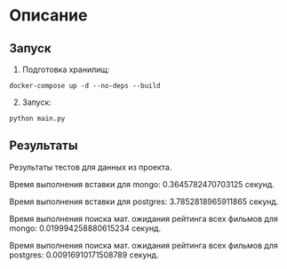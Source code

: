 # Описание
## Запуск
1. Подготовка хранилищ:
```
docker-compose up -d --no-deps --build
```

2. Запуск:
```
python main.py
```

## Результаты
Результаты тестов для данных из проекта.

Время выполнения вставки для mongo: 0.3645782470703125 секунд.

Время выполнения вставки для postgres: 3.7852818965911865 секунд.

Время выполнения поиска мат. ожидания рейтинга всех фильмов для mongo: 0.019994258880615234 секунд.

Время выполнения поиска мат. ожидания рейтинга всех фильмов для postgres: 0.00916910171508789 секунд. 


